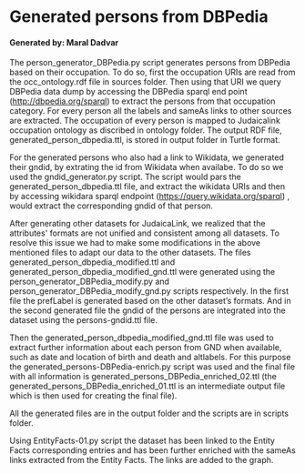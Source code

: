 # Generated persons from DBPedia

#### Generated by: Maral Dadvar


The person_generator_DBPedia.py script generates persons from DBPedia based on their occupation. 
To do so, first the occupation URIs are read from the occ_ontology.rdf file in sources folder. Then using that URI we query DBPedia data dump by accessing the DBPedia sparql end point (http://dbpedia.org/sparql) 
to extract the persons from that occupation category. For every person all the labels and sameAs links to other sources are extracted. The occupation of every person is mapped to Judaicalink occupation ontology 
as discribed in ontology folder.
The output RDF file, generated_person_dbpedia.ttl,  is stored in output folder in Turtle format. 

For the generated persons who also had a link to Wikidata, we generated their gndid, by extrating the id from Wikidata when availabe. To do so we used the gndid_generator.py script.
The script would pars the generated_person_dbpedia.ttl file, and extract the wikidata URIs and then by accessing wikidara sparql endpoint (https://query.wikidata.org/sparql) , would extract the corresponding gndid
of that person. 



After generating other datasets for JudaicaLink, we realized that the attributes' formats are not unified and consistent among all datasets. To resolve this issue we had to make some modifications in the above mentioned files to adapt our data to the other datasets. 
The files generated_person_dbpedia_modified.ttl and generated_person_dbpedia_modified_gnd.ttl were generated using the person_generator_DBPedia_modify.py and person_generator_DBPedia_modify_gnd.py scripts respectively. In the first file the prefLabel is generated based on the other dataset’s formats.  And in the second generated file the gndid of the persons are integrated into the dataset using the persons-gndid.ttl file. 


Then the generated_person_dbpedia_modified_gnd.ttl file was used to extract further information about each person from GND when available, such as date and location of birth and death and altlabels. 
For this purpose the generated_persons-DBPedia-enrich.py script was used and the final file with all information is generated_persons_DBPedia_enriched_02.ttl (the generated_persons_DBPedia_enriched_01.ttl is an intermediate output file which is then used for creating the final file). 

All the generated files are in the output folder and the scripts are in scripts folder. 

Using EntityFacts-01.py script the dataset has been linked to the Entity Facts corresponding entries and has been further enriched with the sameAs links extracted from the Entity Facts. The links are added to the graph. 